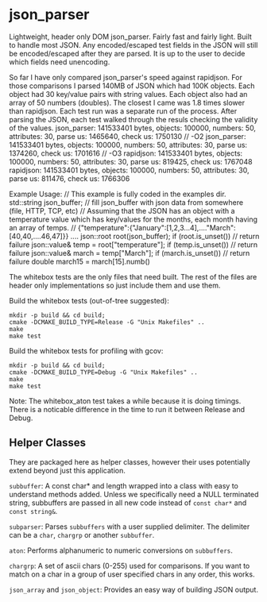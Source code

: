 <!------------------------------------------------------------------------------
# Copyright (C) 2015 Verizon.  All Rights Reserved.
# All Rights Reserved
#
#   Author: Donnevan "Scott" yeager
#   Date:   02/03/2015
#
#   Licensed under the Apache License, Version 2.0 (the "License");
#   you may not use this file except in compliance with the License.
#   You may obtain a copy of the License at
#
#       http://www.apache.org/licenses/LICENSE-2.0
#
#   Unless required by applicable law or agreed to in writing, software
#   distributed under the License is distributed on an "AS IS" BASIS,
#   WITHOUT WARRANTIES OR CONDITIONS OF ANY KIND, either express or implied.
#   See the License for the specific language governing permissions and
#   limitations under the License.
#
------------------------------------------------------------------------------>

json_parser
===========

Lightweight, header only DOM json_parser. Fairly fast and fairly light. Built to handle most JSON. Any encoded/escaped test fields in the JSON will still be encoded/escaped after they are parsed. It is up to the user to decide which fields need unencoding.

So far I have only compared json_parser's speed against rapidjson. For those comparisons I parsed 140MB of JSON which had 100K objects. Each object had 30 key/value pairs with string values. Each object also had an array of 50 numbers (doubles). The closest I came was 1.8 times slower than rapidjson. Each test run was a separate run of the process. After parsing the JSON, each test walked through the resuls checking the validity of the values.
    json_parser: 141533401 bytes, objects: 100000, numbers: 50, attributes: 30, parse us: 1465640, check us: 1750130     // -O2
    json_parser: 141533401 bytes, objects: 100000, numbers: 50, attributes: 30, parse us: 1374260, check us: 1701616     // -O3
    rapidjson:   141533401 bytes, objects: 100000, numbers: 50, attributes: 30, parse us: 819425,  check us: 1767048
    rapidjson:   141533401 bytes, objects: 100000, numbers: 50, attributes: 30, parse us: 811476,  check us: 1766306 

Example Usage: 
    // This example is fully coded in the examples dir.
    std::string json_buffer;
    // fill json_buffer with json data from somewhere (file, HTTP, TCP, etc)
    // Assuming that the JSON has an object with a temperature value which has key/values for the months, each month having an array of temps.
    // {"temperature":{"January":[1,2,3...4],...."March":[40,40,....46,47]}}
    ....
    json::root root(json_buffer);
    if (root.is_unset())
            // return failure
    json::value& temp = root["temperature"];
    if (temp.is_unset()) // return failure
    json::value& march = temp["March"];
    if (march.is_unset()) // return failure
    double march15 = march[15].numb()
    
The whitebox tests are the only files that need built. The rest of the files are header only implementations so just include them and use them.

Build the whitebox tests (out-of-tree suggested):

    mkdir -p build && cd build;
    cmake -DCMAKE_BUILD_TYPE=Release -G "Unix Makefiles" ..
    make
    make test

Build the whitebox tests for profiling with gcov:

    mkdir -p build && cd build;
    cmake -DCMAKE_BUILD_TYPE=Debug -G "Unix Makefiles" ..
    make
    make test

Note: The whitebox_aton test takes a while because it is doing timings. There is a noticable difference in the time to run it between Release and Debug.


Helper Classes
--------------

They are packaged here as helper classes, however their uses potentially extend beyond just this application.

`subbuffer`: A const char* and length wrapped into a class with easy to understand methods added. Unless we specifically need a NULL terminated string, subbuffers are passed in all new code instead of `const char*` and `const string&`.

`subparser`: Parses `subbuffers` with a user supplied delimiter. The delimiter can be a `char`, `chargrp` or another `subbuffer`.

`aton`: Performs alphanumeric to numeric conversions on `subbuffers`.

`chargrp`: A set of ascii chars (0-255) used for comparisons. If you want to match on a char in a group of user specified chars in any order, this works.

`json_array` and `json_object`: Provides an easy way of building JSON output.
